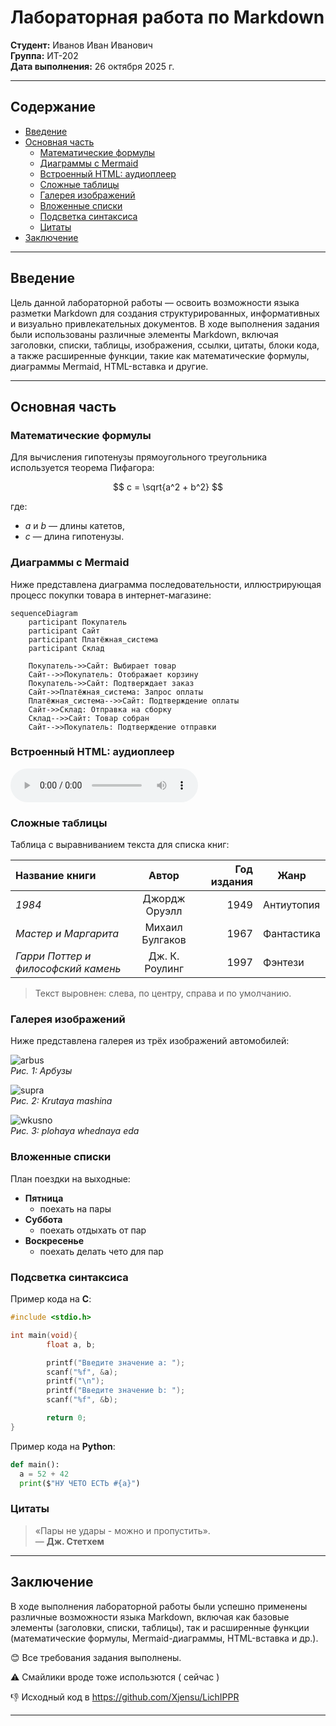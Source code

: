 # Лабораторная работа по Markdown

**Студент:** Иванов Иван Иванович  
**Группа:** ИТ-202  
**Дата выполнения:** 26 октября 2025 г.

---

## Содержание

- [Введение](#введение)
- [Основная часть](#основная-часть)
  - [Математические формулы](#математические-формулы)
  - [Диаграммы с Mermaid](#диаграммы-с-mermaid)
  - [Встроенный HTML: аудиоплеер](#встроенный-html-аудиоплеер)
  - [Сложные таблицы](#сложные-таблицы)
  - [Галерея изображений](#галерея-изображений)
  - [Вложенные списки](#вложенные-списки)
  - [Подсветка синтаксиса](#подсветка-синтаксиса)
  - [Цитаты](#цитаты)
- [Заключение](#заключение)

---

## Введение

Цель данной лабораторной работы — освоить возможности языка разметки Markdown для создания структурированных, информативных и визуально привлекательных документов. В ходе выполнения задания были использованы различные элементы Markdown, включая заголовки, списки, таблицы, изображения, ссылки, цитаты, блоки кода, а также расширенные функции, такие как математические формулы, диаграммы Mermaid, HTML-вставка и другие.

---

## Основная часть

### Математические формулы

Для вычисления гипотенузы прямоугольного треугольника используется теорема Пифагора:

$$
c = \sqrt{a^2 + b^2}
$$

где:
- $a$ и $b$ — длины катетов,
- $c$ — длина гипотенузы.

### Диаграммы с Mermaid

Ниже представлена диаграмма последовательности, иллюстрирующая процесс покупки товара в интернет-магазине:

```mermaid
sequenceDiagram
    participant Покупатель
    participant Сайт
    participant Платёжная_система
    participant Склад

    Покупатель->>Сайт: Выбирает товар
    Сайт-->>Покупатель: Отображает корзину
    Покупатель->>Сайт: Подтверждает заказ
    Сайт->>Платёжная_система: Запрос оплаты
    Платёжная_система-->>Сайт: Подтверждение оплаты
    Сайт->>Склад: Отправка на сборку
    Склад-->>Сайт: Товар собран
    Сайт-->>Покупатель: Подтверждение отправки
```

### Встроенный HTML: аудиоплеер

<audio controls>
<source src="https://www.soundjay.com/buttons/sounds/button-09.mp3" type="audio/mpeg">
Ваш браузер не поддерживает элемент audio.
</audio>


### Сложные таблицы

Таблица с выравниванием текста для списка книг:

| Название книги                     | Автор                | Год издания | Жанр        |
|:----------------------------------|:--------------------:|------------:|-------------|
| *1984*                            | Джордж Оруэлл       |        1949 | Антиутопия  |
| *Мастер и Маргарита*              | Михаил Булгаков     |        1967 | Фантастика  |
| *Гарри Поттер и философский камень* | Дж. К. Роулинг       |        1997 | Фэнтези     |

> Текст выровнен: слева, по центру, справа и по умолчанию.

### Галерея изображений

Ниже представлена галерея из трёх изображений автомобилей:

![arbus](https://cs10.pikabu.ru/post_img/big/2018/09/03/6/153596777311515846.jpg)  
*Рис. 1: Арбузы*

![supra](https://www.hgkshop.com/cdn/shop/collections/toyota-supra-mkiv-turbotarga-780x405_1400x.jpg?v=1593681769)  
*Рис. 2: Krutaya mashina*

![wkusno](https://encrypted-tbn0.gstatic.com/images?q=tbn:ANd9GcQSRd4zcmSrENqK2Sw4eRK_X4hMVoVaqwNGJQJqi99lgz8VTfLTczKux06fXv_Z4rydjRc&usqp=CAU)  
*Рис. 3: plohaya whednaya eda*


### Вложенные списки

План поездки на выходные:

- **Пятница**
  - поехать на пары
- **Суббота**
  - поехать отдыхать от пар
- **Воскресенье**
  - поехать делать чето для пар

### Подсветка синтаксиса

Пример кода на **C**:

```C
#include <stdio.h>

int main(void){
        float a, b;

        printf("Введите значение a: ");
        scanf("%f", &a);
        printf("\n");
        printf("Введите значение b: ");
        scanf("%f", &b);

        return 0;
}
```

Пример кода на **Python**:

```python
def main():
  a = 52 + 42
  print($"НУ ЧЕТО ЕСТЬ #{a}")
```

### Цитаты

> «Пары не удары - можно и пропустить».  
> — **Дж. Стетхем**

---

## Заключение

В ходе выполнения лабораторной работы были успешно применены различные возможности языка Markdown, включая как базовые элементы (заголовки, списки, таблицы), так и расширенные функции (математические формулы, Mermaid-диаграммы, HTML-вставка и др.). 

:blush: Все требования задания выполнены.  

:warning: Смайлики вроде тоже использются ( сейчас )

:thumbsdown: Исходный код в https://github.com/Xjensu/LichIPPR

---
